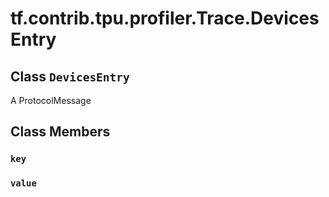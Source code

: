 <div itemscope itemtype="http://developers.google.com/ReferenceObject">
<meta itemprop="name" content="tf.contrib.tpu.profiler.Trace.DevicesEntry" />
<meta itemprop="path" content="Stable" />
<meta itemprop="property" content="key"/>
<meta itemprop="property" content="value"/>
</div>

# tf.contrib.tpu.profiler.Trace.DevicesEntry

## Class `DevicesEntry`



A ProtocolMessage

## Class Members

<h3 id="key"><code>key</code></h3>

<h3 id="value"><code>value</code></h3>

